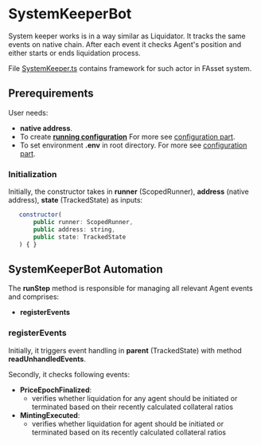 # SystemKeeperBot

System keeper works is in a way similar as Liquidator. It tracks the same events on native chain. After each event it checks Agent's position and either starts or ends liquidation process.

File [SystemKeeper.ts](../src/actors/SystemKeeper.ts) contains framework for such actor in FAsset system.

## Prerequirements

User needs:

-   **native address**.
-   To create [**running configuration**](../../src/config/BotConfig.ts)
    For more see [configuration part](../config.md).
-   To set environment **.env** in root directory.
    For more see [configuration part](../config.md).

### Initialization

Initially, the constructor takes in **runner** (ScopedRunner), **address** (native address), **state** (TrackedState) as inputs:

```javascript
   constructor(
       public runner: ScopedRunner,
       public address: string,
       public state: TrackedState
   ) { }
```

## SystemKeeperBot Automation

The **runStep** method is responsible for managing all relevant Agent events and comprises:

-   **registerEvents**

### registerEvents

Initially, it triggers event handling in **parent** (TrackedState) with method **readUnhandledEvents**.

Secondly, it checks following events:

-   **PriceEpochFinalized**:
    -   verifies whether liquidation for any agent should be initiated or terminated based on their recently calculated collateral ratios
-   **MintingExecuted**:
    -   verifies whether liquidation for agent should be initiated or terminated based on its recently calculated collateral ratios
